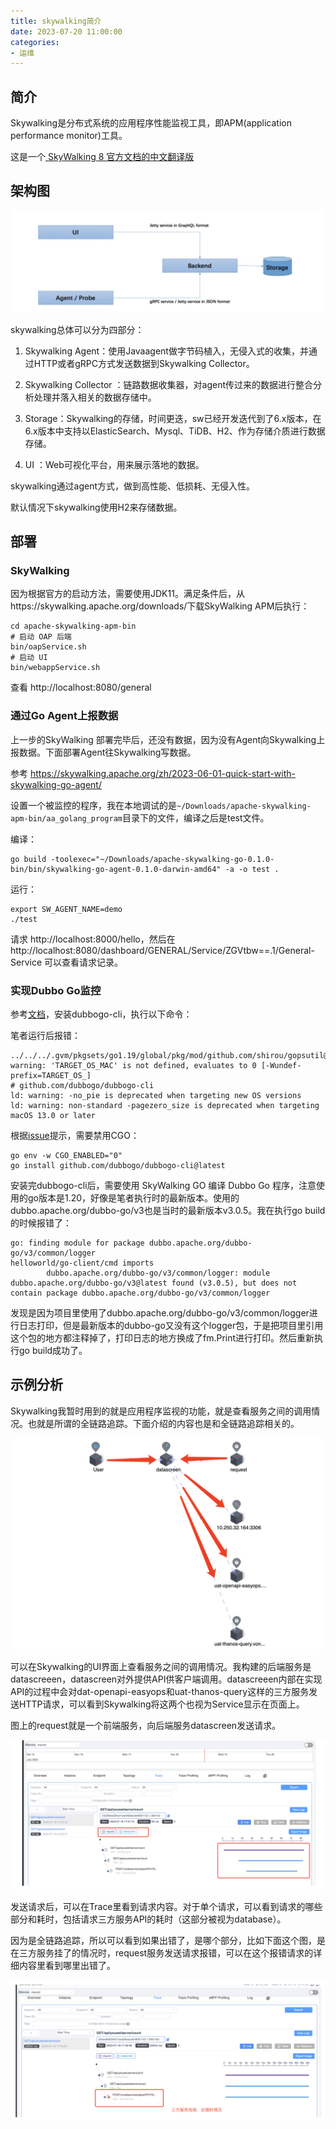 ```yaml
---
title: skywalking简介
date: 2023-07-20 11:00:00
categories:
- 运维
---
```


## 简介

Skywalking是分布式系统的应用程序性能监视工具，即APM(application performance monitor)工具。

这是一个[ SkyWalking 8 官方文档的中文翻译版](https://github.com/SkyAPM/document-cn-translation-of-skywalking/blob/master/docs/zh/8.0.0/README.md)

## 架构图

![image-20230719153235057](../images/image-20230719153235057.png)

skywalking总体可以分为四部分：

1. Skywalking Agent：使用Javaagent做字节码植入，无侵入式的收集，并通过HTTP或者gRPC方式发送数据到Skywalking Collector。

2. Skywalking Collector ：链路数据收集器，对agent传过来的数据进行整合分析处理并落入相关的数据存储中。
3. Storage：Skywalking的存储，时间更迭，sw已经开发迭代到了6.x版本，在6.x版本中支持以ElasticSearch、Mysql、TiDB、H2、作为存储介质进行数据存储。
4. UI ：Web可视化平台，用来展示落地的数据。

skywalking通过agent方式，做到高性能、低损耗、无侵入性。

默认情况下skywalking使用H2来存储数据。

## 部署

### SkyWalking 

因为根据官方的启动方法，需要使用JDK11。满足条件后，从https://skywalking.apache.org/downloads/下载SkyWalking APM后执行：

```shell
cd apache-skywalking-apm-bin
# 启动 OAP 后端
bin/oapService.sh
# 启动 UI
bin/webappService.sh
```

查看 http://localhost:8080/general 

### 通过Go Agent上报数据

上一步的SkyWalking 部署完毕后，还没有数据，因为没有Agent向Skywalking上报数据。下面部署Agent往Skywalking写数据。

参考 https://skywalking.apache.org/zh/2023-06-01-quick-start-with-skywalking-go-agent/

设置一个被监控的程序，我在本地调试的是`~/Downloads/apache-skywalking-apm-bin/aa_golang_program`目录下的文件，编译之后是test文件。

编译：

```shell
go build -toolexec="~/Downloads/apache-skywalking-go-0.1.0-bin/bin/skywalking-go-agent-0.1.0-darwin-amd64" -a -o test .
```

运行：

```shell
export SW_AGENT_NAME=demo                                                           
./test
```

请求 http://localhost:8000/hello，然后在 http://localhost:8080/dashboard/GENERAL/Service/ZGVtbw==.1/General-Service 可以查看请求记录。

### 实现Dubbo Go监控

参考[文档](https://skywalking.apache.org/zh/2023-06-05-quick-start-using-skywalking-go-monitoring-dubbo-go/)，安装dubbogo-cli，执行以下命令：

笔者运行后报错：

```shell
../../../.gvm/pkgsets/go1.19/global/pkg/mod/github.com/shirou/gopsutil@v3.20.11+incompatible/cpu/cpu_darwin_cgo.go:13:5: warning: 'TARGET_OS_MAC' is not defined, evaluates to 0 [-Wundef-prefix=TARGET_OS_]
# github.com/dubbogo/dubbogo-cli
ld: warning: -no_pie is deprecated when targeting new OS versions
ld: warning: non-standard -pagezero_size is deprecated when targeting macOS 13.0 or later
```

根据[issue](https://github.com/shirou/gopsutil/issues/976)提示，需要禁用CGO：

```shell
go env -w CGO_ENABLED="0"  
go install github.com/dubbogo/dubbogo-cli@latest  
```

安装完dubbogo-cli后，需要使用 SkyWalking GO 编译 Dubbo Go 程序，注意使用的go版本是1.20，好像是笔者执行时的最新版本。使用的dubbo.apache.org/dubbo-go/v3也是当时的最新版本v3.0.5。我在执行go build的时候报错了：

```shell
go: finding module for package dubbo.apache.org/dubbo-go/v3/common/logger
helloworld/go-client/cmd imports
        dubbo.apache.org/dubbo-go/v3/common/logger: module dubbo.apache.org/dubbo-go/v3@latest found (v3.0.5), but does not contain package dubbo.apache.org/dubbo-go/v3/common/logger
```

发现是因为项目里使用了dubbo.apache.org/dubbo-go/v3/common/logger进行日志打印，但是最新版本的dubbo-go又没有这个logger包，于是把项目里引用这个包的地方都注释掉了，打印日志的地方换成了fm.Print进行打印。然后重新执行go build成功了。

## 示例分析

Skywalking我暂时用到的就是应用程序监视的功能，就是查看服务之间的调用情况。也就是所谓的全链路追踪。下面介绍的内容也是和全链路追踪相关的。

![image-20230719154944088](../images/image-20230719154944088.png)

可以在Skywalking的UI界面上查看服务之间的调用情况。我构建的后端服务是datascreeen，datascreen对外提供API供客户端调用。datascreeen内部在实现API的过程中会对dat-openapi-easyops和uat-thanos-query这样的三方服务发送HTTP请求，可以看到Skywalking将这两个也视为Service显示在页面上。

图上的request就是一个前端服务，向后端服务datascreen发送请求。

![image-20230719155015001](../images/image-20230719155015001.png)

发送请求后，可以在Trace里看到请求内容。对于单个请求，可以看到请求的哪些部分和耗时，包括请求三方服务API的耗时（这部分被视为database）。

因为是全链路追踪，所以可以看到如果出错了，是哪个部分，比如下面这个图，是在三方服务挂了的情况时，request服务发送请求报错，可以在这个报错请求的详细内容里看到哪里出错了。

![image-20230719155035871](../images/image-20230719155035871.png)

